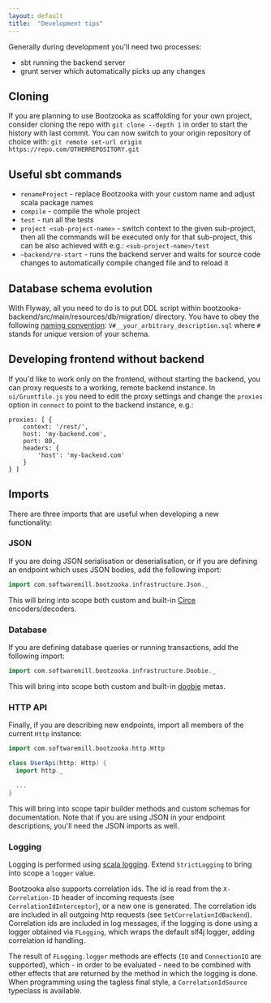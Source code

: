 ```yaml
---
layout: default
title:  "Development tips"
---
```


Generally during development you'll need two processes:

* sbt running the backend server
* grunt server which automatically picks up any changes

## Cloning

If you are planning to use Bootzooka as scaffolding for your own project, consider cloning the repo with `git clone --depth 1` in order to start the history with last commit. You can now switch to your origin repository of choice with: `git remote set-url origin https://repo.com/OTHERREPOSITORY.git`

## Useful sbt commands

* `renameProject` - replace Bootzooka with your custom name and adjust scala package names
* `compile` - compile the whole project
* `test` - run all the tests
* `project <sub-project-name>` - switch context to the given sub-project, then all the commands will be executed only for
that sub-project, this can be also achieved with e.g.: `<sub-project-name>/test`
* `~backend/re-start` - runs the backend server and waits for source code changes to automatically compile changed file and to reload it

## Database schema evolution

With Flyway, all you need to do is to put DDL script within bootzooka-backend/src/main/resources/db/migration/ directory. You have to obey the following [naming convention](http://flywaydb.org/documentation/migration/sql.html): `V#__your_arbitrary_description.sql` where `#` stands for *unique* version of your schema.

## Developing frontend without backend

If you'd like to work only on the frontend, without starting the backend, you can proxy requests to a working, remote backend instance. In `ui/Gruntfile.js` you need to edit the proxy settings and change the `proxies` option in `connect` to point to the backend instance, e.g.:

```
proxies: [ {
    context: '/rest/',
    host: 'my-backend.com',
    port: 80,
    headers: {
        'host': 'my-backend.com'
    }
} ]
```

## Imports

There are three imports that are useful when developing a new functionality:

### JSON

If you are doing JSON serialisation or deserialisation, or if you are defining an endpoint which uses JSON bodies, add the following import:

```scala
import com.softwaremill.bootzooka.infrastructure.Json._
```

This will bring into scope both custom and built-in [Circe](https://github.com/circe/circe) encoders/decoders.

### Database

If you are defining database queries or running transactions, add the following import:

```scala
import com.softwaremill.bootzooka.infrastructure.Doobie._
```

This will bring into scope both custom and built-in [doobie](https://tpolecat.github.io/doobie/) metas.

### HTTP API

Finally, if you are describing new endpoints, import all members of the current `Http` instance:

```scala
import com.softwaremill.bootzooka.http.Http

class UserApi(http: Http) {
  import http._

  ...
}
```

This will bring into scope tapir builder methods and custom schemas for documentation.
Note that if you are using JSON in your endpoint descriptions, you'll need the JSON imports as well.

### Logging

Logging is performed using [scala logging](https://github.com/lightbend/scala-logging). Extend `StrictLogging` to bring into scope a `logger` value.

Bootzooka also supports correlation ids. The id is read from the `X-Correlation-ID` header of incoming requests (see `CorrelationIdInterceptor`), or a new one is generated. The correlation ids are included in all outgoing http requests (see `SetCorrelationIdBackend`). Correlation ids are included in log messages, if the logging is done using a logger obtained via `FLogging`, which wraps the default slf4j logger, adding correlation id handling.

The result of `FLogging.logger` methods are effects (`IO` and `ConnectionIO` are supported), which - in order to be evaluated - need to be combined with other effects that are returned by the method in which the logging is done. When programming using the tagless final style, a `CorrelationIdSource` typeclass is available.
